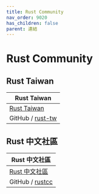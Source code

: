 ```yaml
---
title: Rust Community
nav_order: 9020
has_children: false
parent: 連結
---
```



# Rust Community


## Rust Taiwan

| Rust Taiwan |
| --- |
| [Rust Taiwan](https://rust-lang.tw/) |
| GitHub / [rust-tw](https://github.com/rust-tw/) |




## Rust 中文社區

| Rust 中文社區 |
| --- |
| [Rust 中文社區](https://rustcc.cn/) |
| GitHub / [rustcc](https://github.com/rustcc) |
